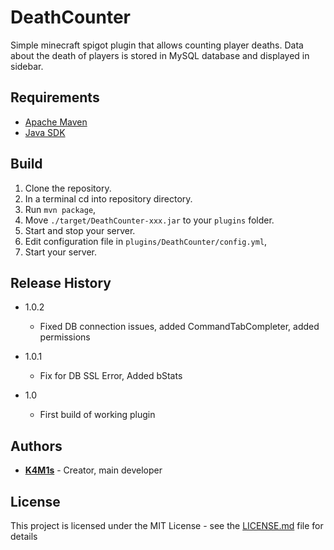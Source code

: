 # DeathCounter

Simple minecraft spigot plugin that allows counting player deaths. Data about the death of players is stored in MySQL database and displayed in sidebar. 

## Requirements

- [Apache Maven](http://maven.apache.org/download.cgi)
- [Java SDK](https://www.oracle.com/pl/java/technologies/javase/javase-jdk8-downloads.html)

## Build

1. Clone the repository.
2. In a terminal cd into repository directory.
3. Run `mvn package`,
4. Move `./target/DeathCounter-xxx.jar` to your `plugins` folder.
5. Start and stop your server.
6. Edit configuration file in `plugins/DeathCounter/config.yml`,
7. Start your server.

## Release History
* 1.0.2
   * Fixed DB connection issues, added CommandTabCompleter, added permissions
   
* 1.0.1
   * Fix for DB SSL Error, Added bStats

* 1.0
    * First build of working plugin
    
## Authors

-   **[K4M1s](https://github.com/K4M1s)** - Creator, main developer

## License

This project is licensed under the MIT License - see the [LICENSE.md](LICENSE.md) file for details
